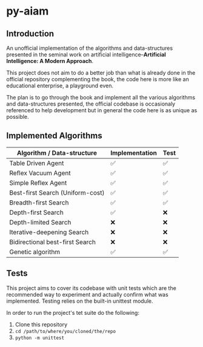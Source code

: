 # py-aiam

## Introduction

An unofficial implementation of the algorithms and data-structures presented in the seminal work on 
artificial intelligence–**Artificial Intelligence: A Modern Approach**.

This project does not aim to do a better job than what is already done in the official repository
complementing the book, the code here is more like an educational enterprise, a playground even.

The plan is to go through the book and implement all the various algorithms and data-structures presented,
the official codebase is occasionaly referenced to help development 
but in general the code here is as unique as possible.

## Implemented Algorithms

| Algorithm / Data-structure          | Implementation | Test                |
| ----------------------------------- | -------------- | ------------------- |
| Table Driven Agent                  | ✅             | ✅                 |
| Reflex Vacuum Agent                 | ✅             | ✅                 |
| Simple Reflex Agent                 | ✅             | ✅                 |
| Best-first Search (Uniform-cost)    | ✅             | ✅                 |
| Breadth-first Search                | ✅             | ✅                 |
| Depth-first Search                  | ✅             | ❌                 |
| Depth-limited Search                | ❌             | ❌                 |
| Iterative-deepening Search          | ❌             | ❌                 |
| Bidirectional best-first Search     | ❌             | ❌                 |
| Genetic algorithm                   | ✅             | ✅                 |


## Tests
This project aims to cover its codebase with unit tests which are the recommended way to experiment and 
actually confirm what was implemented. Testing relies on the built-in unittest module.

In order to run the project's tet suite do the following:

1. Clone this repository
2. `cd /path/to/where/you/cloned/the/repo`
3. `python -m unittest`